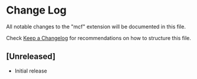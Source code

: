 # Change Log

All notable changes to the "mcf" extension will be documented in this file.

Check [Keep a Changelog](http://keepachangelog.com/) for recommendations on how to structure this file.

## [Unreleased]

- Initial release